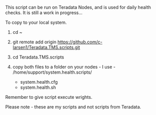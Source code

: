 This script can be run on Teradata Nodes, and is used for daily health checks.
It is still a work in progress...

To copy to your local system.

1) cd ~

2) git remote add origin https://github.com/c-larsen1/Teradata.TMS.scripts.git

3) cd Teradata.TMS.scripts

4) copy both files to a folder on your nodes - I use - /home/support/system.health.scripts/

   - system.health.cfg
   - system.health.sh
   
Remember to give script execute wrights.

Please note - these are my scripts and not scripts from Teradata.
